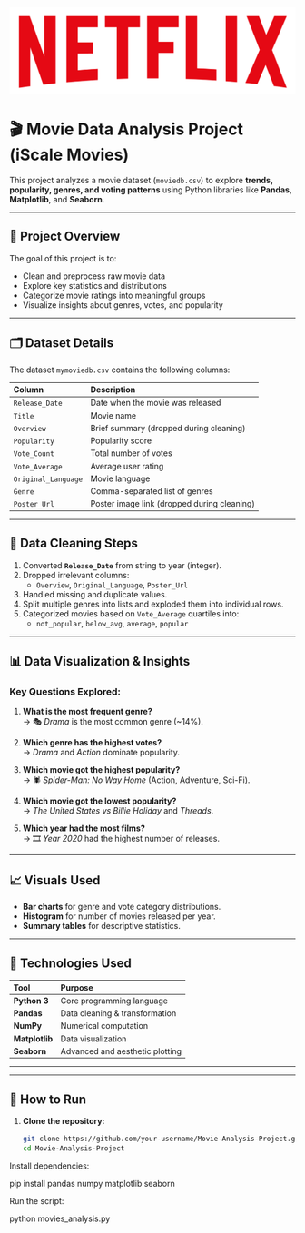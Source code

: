 ![Netflix Project Screenshot](logo.png)

# 🎬 Movie Data Analysis Project (iScale Movies)

This project analyzes a movie dataset (`moviedb.csv`) to explore **trends, popularity, genres, and voting patterns** using Python libraries like **Pandas**, **Matplotlib**, and **Seaborn**.

---

## 🧠 Project Overview

The goal of this project is to:
- Clean and preprocess raw movie data  
- Explore key statistics and distributions  
- Categorize movie ratings into meaningful groups  
- Visualize insights about genres, votes, and popularity  

---

## 🗂️ Dataset Details

The dataset `mymoviedb.csv` contains the following columns:

| Column | Description |
|:--|:--|
| `Release_Date` | Date when the movie was released |
| `Title` | Movie name |
| `Overview` | Brief summary (dropped during cleaning) |
| `Popularity` | Popularity score |
| `Vote_Count` | Total number of votes |
| `Vote_Average` | Average user rating |
| `Original_Language` | Movie language |
| `Genre` | Comma-separated list of genres |
| `Poster_Url` | Poster image link (dropped during cleaning) |

---

## 🧹 Data Cleaning Steps

1. Converted **`Release_Date`** from string to year (integer).
2. Dropped irrelevant columns:  
   - `Overview`, `Original_Language`, `Poster_Url`
3. Handled missing and duplicate values.
4. Split multiple genres into lists and exploded them into individual rows.
5. Categorized movies based on `Vote_Average` quartiles into:
   - `not_popular`, `below_avg`, `average`, `popular`

---

## 📊 Data Visualization & Insights

### Key Questions Explored:
1. **What is the most frequent genre?**  
   → 🎭 *Drama* is the most common genre (~14%).

2. **Which genre has the highest votes?**  
   → *Drama* and *Action* dominate popularity.

3. **Which movie got the highest popularity?**  
   → 🕷️ *Spider-Man: No Way Home* (Action, Adventure, Sci-Fi).

4. **Which movie got the lowest popularity?**  
   → *The United States vs Billie Holiday* and *Threads*.

5. **Which year had the most films?**  
   → 🎞️ *Year 2020* had the highest number of releases.

---

## 📈 Visuals Used
- **Bar charts** for genre and vote category distributions.  
- **Histogram** for number of movies released per year.  
- **Summary tables** for descriptive statistics.

---

## 🧩 Technologies Used

| Tool | Purpose |
|:--|:--|
| **Python 3** | Core programming language |
| **Pandas** | Data cleaning & transformation |
| **NumPy** | Numerical computation |
| **Matplotlib** | Data visualization |
| **Seaborn** | Advanced and aesthetic plotting |

---


---

## 🚀 How to Run

1. **Clone the repository:**
   ```bash
   git clone https://github.com/your-username/Movie-Analysis-Project.git
   cd Movie-Analysis-Project

Install dependencies:

pip install pandas numpy matplotlib seaborn


Run the script:

python movies_analysis.py
